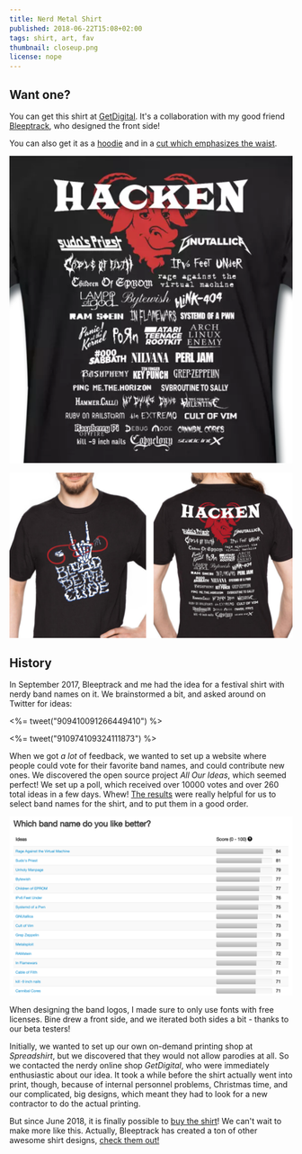 ```yaml
---
title: Nerd Metal Shirt
published: 2018-06-22T15:08+02:00
tags: shirt, art, fav
thumbnail: closeup.png
license: nope
---
```


## Want one?

You can get this shirt at [GetDigital](https://www.getdigital.de/Hacken-Open-Air.html?her=BB). It's a collaboration with my good friend [Bleeptrack](https://www.bleeptrack.de/), who designed the front side!

You can also get it as a [hoodie](https://www.getdigital.de/Hacken-Open-Air-Hoodie.html?her=BB) and in a [cut which emphasizes the waist](https://www.getdigital.de/Hacken-Open-Air-Girlie-Shirt.html?her=BB).

[![](closeup.png)](https://www.getdigital.de/Hacken-Open-Air.html?her=BB)

[![](nerd-metal-shirt.png)](https://www.getdigital.de/Hacken-Open-Air.html?her=BB)

## History

In September 2017, Bleeptrack and me had the idea for a festival shirt with nerdy band names on it. We brainstormed a bit, and asked around on Twitter for ideas:

<%= tweet("909410091266449410") %>

<%= tweet("910974109324111873") %>

When we got *a lot* of feedback, we wanted to set up a website where people could vote for their favorite band names, and could contribute new ones. We discovered the open source project *All Our Ideas*, which seemed perfect! We set up a poll, which received over 10000 votes and over 260 total ideas in a few days. Whew! [The results](http://allourideas.org/nerd-metal/results?all=true) were really helpful for us to select band names for the shirt, and to put them in a good order.

[![](all-our-ideas.png)](http://allourideas.org/nerd-metal/results?all=true)

When designing the band logos, I made sure to only use fonts with free licenses. Bine drew a front side, and we iterated both sides a bit - thanks to our beta testers!

Initially, we wanted to set up our own on-demand printing shop at *Spreadshirt*, but we discovered that they would not allow parodies at all. So we contacted the nerdy online shop *GetDigital*, who were immediately enthusiastic about our idea. It took a while before the shirt actually went into print, though, because of internal personnel problems, Christmas time, and our complicated, big designs, which meant they had to look for a new contractor to do the actual printing.

But since June 2018, it is finally possible to [buy the shirt](https://www.getdigital.de/Hacken-Open-Air.html?her=BB)! We can't wait to make more like this. Actually, Bleeptrack has created a ton of other awesome shirt designs, [check them out!](https://www.bleeptrack.de/t-shirts/)
